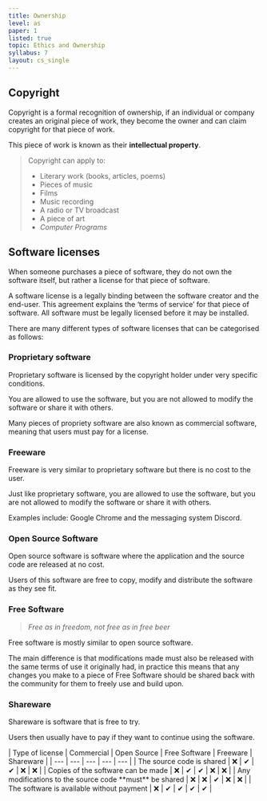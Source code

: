 ```yaml
---
title: Ownership
level: as
paper: 1
listed: true
topic: Ethics and Ownership
syllabus: 7
layout: cs_single
---
```


## Copyright
Copyright is a formal recognition of ownership, if an individual or company creates an original piece of work, they become the owner and can claim copyright for that piece of work.

This piece of work is known as their **intellectual property**.

> Copyright can apply to:
> - Literary work (books, articles, poems)
> - Pieces of music
> - Films
> - Music recording
> - A radio or TV broadcast
> - A piece of art
> - *Computer Programs*

## Software licenses

When someone purchases a piece of software, they do not own the software itself, but rather a license for that piece of software.

A software license is a legally binding between the software creator and the end-user. This agreement explains the ‘terms of service’ for that piece of software. All software must be legally licensed before it may be installed.

There are many different types of software licenses that can be categorised as follows:

### Proprietary software
Proprietary software is licensed by the copyright holder under very specific conditions. 

You are allowed to use the software, but you are not allowed to modify the software or share it with others.

Many pieces of propriety software are also known as commercial software, meaning that users must pay for a license.

### Freeware
Freeware is very similar to proprietary software but there is no cost to the user.

Just like proprietary software, you are allowed to use the software, but you are not allowed to modify the software or share it with others.

Examples include: Google Chrome and the messaging system Discord.

### Open Source Software
Open source software is software where the application and the source code are released at no cost.

Users of this software are free to copy, modify and distribute the software as they see fit.

### Free Software
> *Free as in freedom, not free as in free beer*

Free software is mostly similar to open source software.

The main difference is that modifications made must also be released with the same terms of use it originally had, in practice this means that any changes you make to a piece of Free Software should be shared back with the community for them to freely use and build upon.

### Shareware
Shareware is software that is free to try.

Users then usually have to pay if they want to continue using the software.

<div class="table-wrapper">
| Type of license | Commercial | Open Source | Free Software | Freeware | Shareware | 
| --- | --- | --- | --- | --- |
| The source code is shared | ❌ | ✔ | ✔  | ❌ | ❌ |
| Copies of the software can be made | ❌ | ✔ | ✔ | ❌ | ❌ |
| Any modifications to the source code **must** be shared | ❌ | ❌ | ✔ | ❌ | ❌ |
| The software is available without payment | ❌ | ✔ | ✔ | ✔ | ✔ | 
</div>